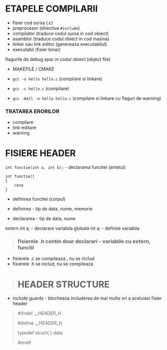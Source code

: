 # ETAPELE COMPILARII

- fisier cod sursa (.c)
- preprocesor (directiva `#include`)
- compilator (traduce codul sursa in cod obiect)
- asamblor (traduce codul obiect in cod masina)
- linker sau link editor (genereaza executabilul)
- executabil (fisier binar)

flagurile de debug apar in codul obiect (object file)



- MAKEFILE / CMAKE
  
- `gcc -o hello hello.c` (compilare si linkare)
- `gcc -c hello.c` (compilare)
- `gcc -Wall -o hello hello.c` (compilare si linkare cu flaguri de warning)




### TRATAREA ERORILOR

- compilare
- link-editare
- warning


# FISIERE HEADER

`int functie(int a, int b);` - declararea functiei (antetul)

```
int functie() 
{
    ceva
}
``` 
- definirea functiei (corpul)

- definirea - tip de data, nume, memorie

- declararea - tip de data, nume

extern int a; - declarare variabila globala
int a; - definire variabila

>### fisierele .h contin doar declarari - variabile cu extern, functii


- fisierele .c se compileaza , nu se includ
- fisierele .h se includ, nu se compileaza



> # HEADER STRUCTURE

- include guards - blocheaza includerea de mai multe ori a aceluiasi fisier header

> \#ifndef __HEADER_H
> 
> \#define __HEADER_H
>
> typedef struct{
> } data
>
> 
>
> \#endif